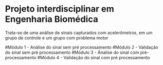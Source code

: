 # Projeto interdisciplinar em Engenharia Biomédica

Trata-se de uma análise de sinais capturados com
acelerômetros, em um grupo de controle e um grupo
com problema motor

#Módulo 1 - Análise do sinal sem pré processamento
#Módulo 2 - Validação do sinal sem pré processamento
#Módulo 3 - Ánalise do sinal com pré-processamento
#Módulo 4 - Validação do sinal com pré processamento
